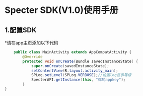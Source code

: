 # Specter SDK(V1.0)使用手册

## 1.配置SDK

*请在app主页添加以下代码

```java
    public class MainActivity extends AppCompatActivity {
    	@Override
    	protected void onCreate(Bundle savedInstanceState) {
        	super.onCreate(savedInstanceState);
        	setContentView(R.layout.activity_main);
        	SPLog.setLevel(SPLog.VERBOSE);//设置log显示等级
        	SpecterAPI.getInstance(this, "你的appkey");
    	}
}
```

